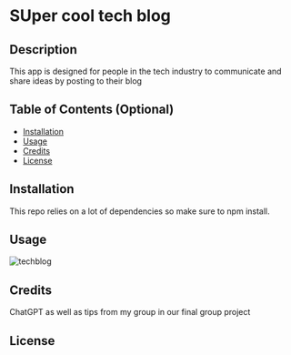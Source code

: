 # SUper cool tech blog

## Description
This app is designed for people in the tech industry to communicate and share ideas by posting to their blog

## Table of Contents (Optional)

- [Installation](#installation)
- [Usage](#usage)
- [Credits](#credits)
- [License](#license)

## Installation

This repo relies on a lot of dependencies so make sure to npm install.

## Usage

![techblog](https://github.com/MontysMachine/the-real-tech-blog/assets/152040943/5fa05b7a-8eb3-4463-8cd6-cb69405b0a5d)



## Credits

ChatGPT as well as tips from my group in our final group project

## License


